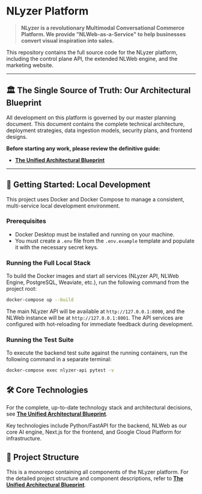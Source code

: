 # NLyzer Platform

> **NLyzer is a revolutionary Multimodal Conversational Commerce Platform. We provide "NLWeb-as-a-Service" to help businesses convert visual inspiration into sales.**

This repository contains the full source code for the NLyzer platform, including the control plane API, the extended NLWeb engine, and the marketing website.

---

## 🏛️ The Single Source of Truth: Our Architectural Blueprint

All development on this platform is governed by our master planning document. This document contains the complete technical architecture, deployment strategies, data ingestion models, security plans, and frontend designs.

**Before starting any work, please review the definitive guide:**

-   **[The Unified Architectural Blueprint](./docs/UNIFIED_ARCHITECTURAL_BLUEPRINT.md)**

---

## 🚀 Getting Started: Local Development

This project uses Docker and Docker Compose to manage a consistent, multi-service local development environment.

### Prerequisites
-   Docker Desktop must be installed and running on your machine.
-   You must create a `.env` file from the `.env.example` template and populate it with the necessary secret keys.

### Running the Full Local Stack
To build the Docker images and start all services (NLyzer API, NLWeb Engine, PostgreSQL, Weaviate, etc.), run the following command from the project root:

```bash
docker-compose up --build
```

The main NLyzer API will be available at `http://127.0.0.1:8000`, and the NLWeb instance will be at `http://127.0.0.1:8001`. The API services are configured with hot-reloading for immediate feedback during development.

### Running the Test Suite
To execute the backend test suite against the running containers, run the following command in a separate terminal:

```bash
docker-compose exec nlyzer-api pytest -v
```

## 🛠️ Core Technologies

For the complete, up-to-date technology stack and architectural decisions, see **[The Unified Architectural Blueprint](./docs/UNIFIED_ARCHITECTURAL_BLUEPRINT.md)**.

Key technologies include Python/FastAPI for the backend, NLWeb as our core AI engine, Next.js for the frontend, and Google Cloud Platform for infrastructure.

## 📁 Project Structure

This is a monorepo containing all components of the NLyzer platform. For the detailed project structure and component descriptions, refer to **[The Unified Architectural Blueprint](./docs/UNIFIED_ARCHITECTURAL_BLUEPRINT.md)**.
